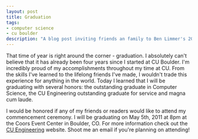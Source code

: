 ```yaml
---
layout: post
title: Graduation
tags:
- computer science
- cu boulder
description: "A blog post inviting friends an family to Ben Limmer's 2011 graduation from CU Boulder. He was recognized with the Outstanding graduate in Computer Science award, CU Engineering Outstanding Graudate for Service and Magna Cum Laude."
---
```

That time of year is right around the corner - graduation. I absolutely can't believe that it has already been four years since I started at CU Boulder. I'm incredibly proud of my accomplishments throughout my time at CU. From the skills I've learned to the lifelong friends I've made, I wouldn't trade this experience for anything in the world. Today I learned that I will be graduating with several honors: the outstanding graduate in Computer Science, the CU Engineering outstanding graduate for service and magna cum laude.

I would be honored if any of my friends or readers would like to attend my commencement ceremony. I will be graduating on May 5th, 2011 at 8pm at the Coors Event Center in Boulder, CO. For more information check out the [CU Engineering](http://engineering.colorado.edu/Engineering_Recognition_spring.htm) website. Shoot me an email if you're planning on attending!